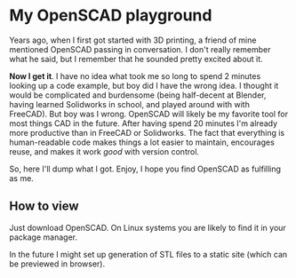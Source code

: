 My OpenSCAD playground
======================

Years ago, when I first got started with 3D printing, a friend of mine mentioned OpenSCAD passing in conversation. I don't really remember what he said, but I remember that he sounded pretty excited about it.

**Now I get it**. I have no idea what took me so long to spend 2 minutes looking up a code example, but boy did I have the wrong idea. I thought it would be complicated and burdensome (being half-decent at Blender, having learned Solidworks in school, and played around with with FreeCAD). But boy was I wrong. OpenSCAD will likely be my favorite tool for most things CAD in the future. After having spend 20 minutes I'm already more productive than in FreeCAD or Solidworks. The fact that everything is human-readable code makes things a lot easier to maintain, encourages reuse, and makes it work *good* with version control.

So, here I'll dump what I got. Enjoy, I hope you find OpenSCAD as fulfilling as me.


## How to view

Just download OpenSCAD. On Linux systems you are likely to find it in your package manager.

In the future I might set up generation of STL files to a static site (which can be previewed in browser).

